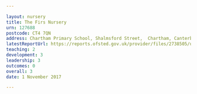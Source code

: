 ```yaml
---

layout: nursery
title: The Firs Nursery
urn: 127688
postcode: CT4 7QN
address: Chartham Primary School, Shalmsford Street,  Chartham, Canterbury, Kent, CT4 7QN
latestReportUrl: https://reports.ofsted.gov.uk/provider/files/2738505/urn/127688.pdf
teaching: 2
development: 3
leadership: 3
outcomes: 0
overall: 3
date: 1 November 2017

---
```

